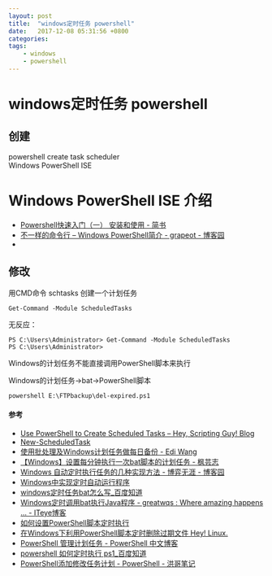 ```yaml
---
layout: post
title:  "windows定时任务 powershell"
date:   2017-12-08 05:31:56 +0800
categories:  
tags: 
    - windows
    - powershell
---
```


# windows定时任务 powershell #

## 创建 ##
powershell create task scheduler   
Windows PowerShell ISE



# Windows PowerShell ISE 介绍 #

* [Powershell快速入门（一） 安装和使用 - 简书](http://www.jianshu.com/p/c8f5c374466a)
* [不一样的命令行 – Windows PowerShell简介 - grapeot - 博客园](http://www.cnblogs.com/grapeot/archive/2010/02/22/1670822.html)
* 
## 修改 ##

用CMD命令 schtasks 创建一个计划任务

	
	Get-Command -Module ScheduledTasks

无反应：

	PS C:\Users\Administrator> Get-Command -Module ScheduledTasks
	PS C:\Users\Administrator>

Windows的计划任务不能直接调用PowerShell脚本来执行

Windows的计划任务->bat->PowerShell脚本

	powershell E:\FTPbackup\del-expired.ps1


#### 参考 ####


* [Use PowerShell to Create Scheduled Tasks – Hey, Scripting Guy! Blog](https://blogs.technet.microsoft.com/heyscriptingguy/2015/01/13/use-powershell-to-create-scheduled-tasks/)
* [New-ScheduledTask](https://docs.microsoft.com/en-us/powershell/module/scheduledtasks/new-scheduledtask?view=win10-ps)
* [使用批处理及Windows计划任务做每日备份 - Edi Wang](http://edi.wang/post/2012/6/5/daily-backup-using-batch-and-task-schedule-in-windows)
* [【Windows】设置每分钟执行一次bat脚本的计划任务 - 枫芸志](http://witmax.cn/windows-run-bat-per-minute.html)
* [Windows 自动定时执行任务的几种实现方法 - 博弈无涯 - 博客园](http://www.cnblogs.com/bmwchampion/archive/2010/08/21/autotimingexcutejob.html)
* [Windows中实现定时自动运行程序](http://vod.sjtu.edu.cn/help/Article_Print.asp?ArticleID=1209)
* [windows定时任务bat怎么写_百度知道](https://zhidao.baidu.com/question/1963027420188559780.html)
* [Windows定时调用bat执行Java程序 - greatwqs : Where amazing happens ... - ITeye博客](http://greatwqs.iteye.com/blog/1310626)
* [如何设置PowerShell脚本定时执行](https://social.microsoft.com/Forums/zh-CN/a8014b07-0654-4461-8afb-74cabe334198/powershell?forum=windowsserversystemzhchs)
* [在Windows下利用PowerShell脚本定时删除过期文件  Hey! Linux.](http://heylinux.com/archives/1234.html)
* [PowerShell 管理计划任务 - PowerShell 中文博客](http://www.pstips.net/powershell-manipulating-scheduled-tasks.html)
* [powershell 如何定时执行 ps1_百度知道](https://zhidao.baidu.com/question/239480237535013164.html)
* [PowerShell添加修改任务计划 - PowerShell - 洪哥笔记](http://www.splaybow.com/post/powershell-mod-schedule-task.html)

